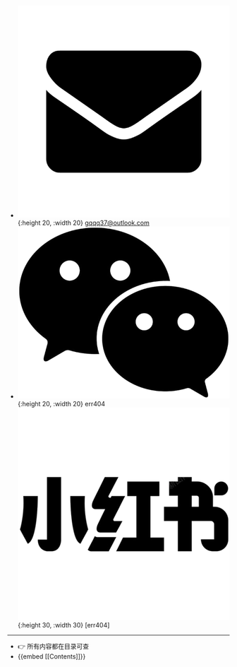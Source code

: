 - ![yx.png](../assets/yx_1697288535577_0.png){:height 20, :width 20} gqqq37@outlook.com
- ![gzh.jpg](../assets/gzh_1697289227819_0.jpg){:height 20, :width 20} err404       ![xhs.jpg](../assets/xhs_1697289495636_0.jpg){:height 30, :width 30} [err404]
- ---
- 👉 所有内容都在目录可查
- {{embed [[Contents]]}}